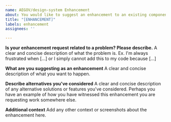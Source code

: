 ```yaml
---
name: AEGOV/design-system Enhancement
about: You would like to suggest an enhancement to an existing component
title: "[ENHANCEMENT]"
labels: enhancement
assignees: ''

---
```


**Is your enhancement request related to a problem? Please describe.**
A clear and concise description of what the problem is. Ex. I'm always frustrated when [...] or I simply cannot add this to my code because [...]

**What are you suggesting as an enhancement**
A clear and concise description of what you want to happen.

**Describe alternatives you've considered**
A clear and concise description of any alternative solutions or features you've considered. Perhaps you have an example of how you have witnessed this enhancement you are requesting work somewhere else.

**Additional context**
Add any other context or screenshots about the enhancement here.
